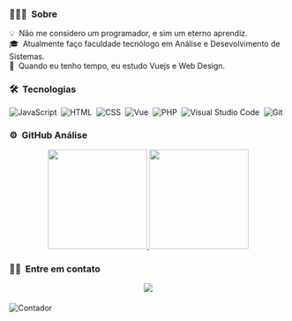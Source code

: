 
<!-- ## 👋 &nbsp;Hey there! I'm Aditya -->

### 👨🏻‍💻 &nbsp;Sobre

💡 &nbsp;Não me considero um programador, e sim um eterno aprendiz. \
🎓 &nbsp;Atualmente faço faculdade tecnólogo em Análise e Desevolvimento de Sistemas.\
🌱 &nbsp;Quando eu tenho tempo, eu estudo Vuejs e Web Design.


### 🛠 &nbsp;Tecnologias

![JavaScript](https://img.shields.io/badge/-JavaScript-05122A?style=flat&logoColor=fff&logo=javascript)&nbsp;
![HTML](https://img.shields.io/badge/-HTML-05122A?style=flat&logoColor=fff&logo=HTML5)&nbsp;
![CSS](https://img.shields.io/badge/-CSS-05122A?style=flat&logoColor=fff&logo=CSS3&logoColor=1572B6)&nbsp;
![Vue](https://img.shields.io/badge/-Vue.js-05122A?style=flat&logoColor=fff&logo=vue.js)&nbsp;
![PHP](https://img.shields.io/badge/-PHP-05122A?style=flat&logoColor=fff&logo=php)&nbsp;
![Visual Studio Code](https://img.shields.io/badge/-Visual%20Studio%20Code-05122A?style=flat&logoColor=fff&logo=visual-studio-code&logoColor=007ACC)&nbsp;
![Git](https://img.shields.io/badge/-Git-05122A?style=flat&logoColor=fff&logo=git)&nbsp;



### ⚙️ &nbsp;GitHub Análise

<p align="center">
<a href="https://github.com/AVS1508">
  <img height="180em" src="https://github-readme-stats-eight-theta.vercel.app/api?username=Pbluer&show_icons=true&theme=algolia&include_all_commits=true&count_private=true"/>
  <img height="180em" src="https://github-readme-stats-eight-theta.vercel.app/api/top-langs/?username=Pbluer&layout=compact&langs_count=8&theme=algolia"/>
</a>
</p>

### 🤝🏻 &nbsp;Entre em contato

  <p align="center">
  <a href="https://www.linkedin.com/in/ramonvasconcelos4285/"><img src="https://img.shields.io/badge/-Ramon%20Vasconcelos-0077B5?style=flat&logo=Linkedin&logoColor=white"/></a>
</p>


####

<p>
  <img src="https://profile-counter.glitch.me/Pbluer/count.svg" alt="Contador" />
</p>

